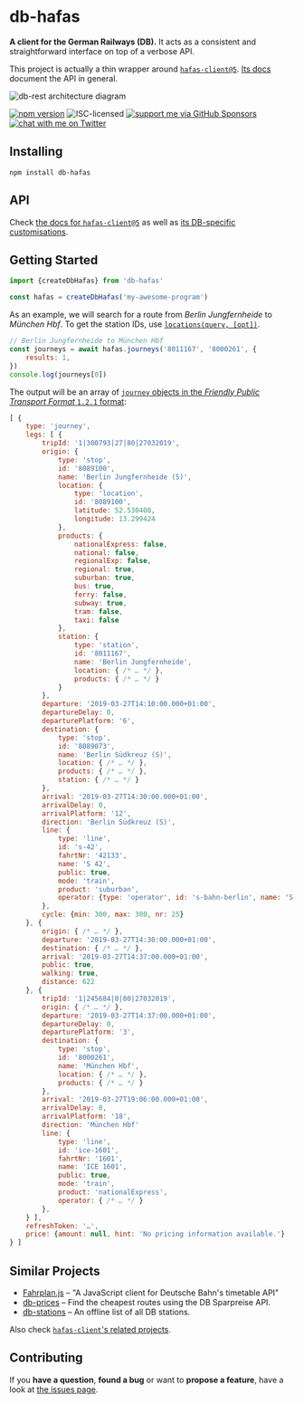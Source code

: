 # db-hafas

**A client for the German Railways (DB).** It acts as a consistent and straightforward interface on top of a verbose API.

This project is actually a thin wrapper around [`hafas-client@5`](https://github.com/public-transport/hafas-client/tree/5#hafas-client). [Its docs](https://github.com/public-transport/hafas-client/tree/5/docs) document the API in general.

![db-rest architecture diagram](https://rawgit.com/derhuerst/db-rest/master/architecture.svg)

[![npm version](https://img.shields.io/npm/v/db-hafas.svg)](https://www.npmjs.com/package/db-hafas)
![ISC-licensed](https://img.shields.io/github/license/public-transport/db-hafas.svg)
[![support me via GitHub Sponsors](https://img.shields.io/badge/support%20me-donate-fa7664.svg)](https://github.com/sponsors/derhuerst)
[![chat with me on Twitter](https://img.shields.io/badge/chat%20with%20me-on%20Twitter-1da1f2.svg)](https://twitter.com/derhuerst)


## Installing

```shell
npm install db-hafas
```


## API

Check [the docs for `hafas-client@5`](https://github.com/public-transport/hafas-client/tree/5/docs) as well as [its DB-specific customisations](https://github.com/public-transport/hafas-client/blob/5/p/db/readme.md).


## Getting Started

```javascript
import {createDbHafas} from 'db-hafas'

const hafas = createDbHafas('my-awesome-program')
```

As an example, we will search for a route from *Berlin Jungfernheide* to *München Hbf*. To get the station IDs, use [`locations(query, [opt])`](https://github.com/public-transport/hafas-client/blob/5/docs/locations.md).

```javascript
// Berlin Jungfernheide to München Hbf
const journeys = await hafas.journeys('8011167', '8000261', {
	results: 1,
})
console.log(journeys[0])
```

The output will be an array of [`journey` objects in the *Friendly Public Transport Format* `1.2.1` format](https://github.com/public-transport/friendly-public-transport-format/tree/1.2.1/spec#journey):

```javascript
[ {
	type: 'journey',
	legs: [ {
		tripId: '1|300793|27|80|27032019',
		origin: {
			type: 'stop',
			id: '8089100',
			name: 'Berlin Jungfernheide (S)',
			location: {
				type: 'location',
				id: '8089100',
				latitude: 52.530408,
				longitude: 13.299424
			},
			products: {
				nationalExpress: false,
				national: false,
				regionalExp: false,
				regional: true,
				suburban: true,
				bus: true,
				ferry: false,
				subway: true,
				tram: false,
				taxi: false
			},
			station: {
				type: 'station',
				id: '8011167',
				name: 'Berlin Jungfernheide',
				location: { /* … */ },
				products: { /* … */ }
			}
		},
		departure: '2019-03-27T14:10:00.000+01:00',
		departureDelay: 0,
		departurePlatform: '6',
		destination: {
			type: 'stop',
			id: '8089073',
			name: 'Berlin Südkreuz (S)',
			location: { /* … */ },
			products: { /* … */ },
			station: { /* … */ }
		},
		arrival: '2019-03-27T14:30:00.000+01:00',
		arrivalDelay: 0,
		arrivalPlatform: '12',
		direction: 'Berlin Südkreuz (S)',
		line: {
			type: 'line',
			id: 's-42',
			fahrtNr: '42133',
			name: 'S 42',
			public: true,
			mode: 'train',
			product: 'suburban',
			operator: {type: 'operator', id: 's-bahn-berlin', name: 'S-Bahn Berlin'}
		},
		cycle: {min: 300, max: 300, nr: 25}
	}, {
		origin: { /* … */ },
		departure: '2019-03-27T14:30:00.000+01:00',
		destination: { /* … */ },
		arrival: '2019-03-27T14:37:00.000+01:00',
		public: true,
		walking: true,
		distance: 622
	}, {
		tripId: '1|245684|0|80|27032019',
		origin: { /* … */ },
		departure: '2019-03-27T14:37:00.000+01:00',
		departureDelay: 0,
		departurePlatform: '3',
		destination: {
			type: 'stop',
			id: '8000261',
			name: 'München Hbf',
			location: { /* … */ },
			products: { /* … */ }
		},
		arrival: '2019-03-27T19:06:00.000+01:00',
		arrivalDelay: 0,
		arrivalPlatform: '18',
		direction: 'München Hbf'
		line: {
			type: 'line',
			id: 'ice-1601',
			fahrtNr: '1601',
			name: 'ICE 1601',
			public: true,
			mode: 'train',
			product: 'nationalExpress',
			operator: { /* … */ }
		},
	} ],
	refreshToken: '…',
	price: {amount: null, hint: 'No pricing information available.'}
} ]
```


## Similar Projects

- [Fahrplan.js](https://github.com/pbock/fahrplan) – "A JavaScript client for Deutsche Bahn's timetable API"
- [db-prices](https://github.com/juliuste/db-prices) – Find the cheapest routes using the DB Sparpreise API.
- [db-stations](https://github.com/derhuerst/db-stations) – An offline list of all DB stations.

Also check [`hafas-client`'s related projects](https://github.com/public-transport/hafas-client/blob/5/readme.md#related-projects).


## Contributing

If you **have a question**, **found a bug** or want to **propose a feature**, have a look at [the issues page](https://github.com/public-transport/db-hafas/issues).
